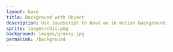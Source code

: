 ```yaml
---
layout: base
title: Background with Object
description: Use JavaScript to have an in motion background.
sprite: images/chii.png
background: images/grassy.jpg
permalink: /background
---
```


<canvas id="world"></canvas>

<script>
  // Get the canvas and its 2D drawing context
  const canvas = document.getElementById("world");
  const ctx = canvas.getContext('2d');

  // Load background and sprite images
  const backgroundImg = new Image();
  const spriteImg = new Image();
  backgroundImg.src = '{{page.background}}'; // background path from front matter
  spriteImg.src = '{{page.sprite}}';         // sprite path from front matter

  // Counter to track when images are ready
  let imagesLoaded = 0;

  // Once background image loads, increment counter and try starting the game
  backgroundImg.onload = function() {
    imagesLoaded++;
    startGameWorld();
  };

  // Once sprite image loads, increment counter and try starting the game
  spriteImg.onload = function() {
    imagesLoaded++;
    startGameWorld();
  };

  // Called when both images are loaded
  function startGameWorld() {
    if (imagesLoaded < 2) return; // Wait until both are ready

    // Generic object that can be drawn on the canvas
    class GameObject {
      constructor(image, width, height, x = 0, y = 0, speedRatio = 0) {
        this.image = image;
        this.width = width;
        this.height = height;
        this.x = x;
        this.y = y;
        this.speedRatio = speedRatio;              // Proportion of global speed to use
        this.speed = GameWorld.gameSpeed * this.speedRatio;
      }
      update() {} // Placeholder for child classes
      draw(ctx) {
        ctx.drawImage(this.image, this.x, this.y, this.width, this.height);
      }
    }

    // Background class that scrolls horizontally
    class Background extends GameObject {
      constructor(image, gameWorld) {
        // Cover entire canvas, scrolls at 0.1 of game speed
        super(image, gameWorld.width, gameWorld.height, 0, 0, 0.1);
      }
      update() {
        // Move background to the left, looping seamlessly
        this.x = (this.x - this.speed) % this.width;
      }
      draw(ctx) {
        // Draw background twice for seamless scrolling
        ctx.drawImage(this.image, this.x, this.y, this.width, this.height);
        ctx.drawImage(this.image, this.x + this.width, this.y, this.width, this.height);
      }
    }

    // Player class with floating animation
    class Player extends GameObject {
      constructor(image, gameWorld) {
        // Scale sprite down by half
        const width = image.naturalWidth / 2;
        const height = image.naturalHeight / 2;
        // Center player on the canvas
        const x = (gameWorld.width - width) / 2;
        const y = (gameWorld.height - height) / 2;
        super(image, width, height, x, y);
        this.baseY = y;     // Save original Y position
        this.frame = 0;     // Frame counter for sine wave animation
      }
      update() {
        // Float up and down smoothly using sine wave
        this.y = this.baseY + Math.sin(this.frame * 0.05) * 20;
        this.frame++;
      }
    }

    // Main game world class
    class GameWorld {
      static gameSpeed = 5; // Global speed modifier

      constructor(backgroundImg, spriteImg) {
        // Setup canvas dimensions to fit the window
        this.canvas = document.getElementById("world");
        this.ctx = this.canvas.getContext('2d');
        this.width = window.innerWidth;
        this.height = window.innerHeight;
        this.canvas.width = this.width;
        this.canvas.height = this.height;

        // Style canvas to cover full screen
        this.canvas.style.width = `${this.width}px`;
        this.canvas.style.height = `${this.height}px`;
        this.canvas.style.position = 'absolute';
        this.canvas.style.left = `0px`;
        this.canvas.style.top = `${(window.innerHeight - this.height) / 2}px`;

        // Add game objects: background + player
        this.objects = [
         new Background(backgroundImg, this),
         new Player(spriteImg, this)
        ];
      }

      // Main game loop: update and draw all objects
      gameLoop() {
        this.ctx.clearRect(0, 0, this.width, this.height); // Clear canvas
        for (const obj of this.objects) {
          obj.update();   // Update position/animation
          obj.draw(this.ctx); // Draw to screen
        }
        requestAnimationFrame(this.gameLoop.bind(this)); // Loop forever
      }

      // Start the game loop
      start() {
        this.gameLoop();
      }
    }

    // Create and start the game world
    const world = new GameWorld(backgroundImg, spriteImg);
    world.start();
  }
</script>

